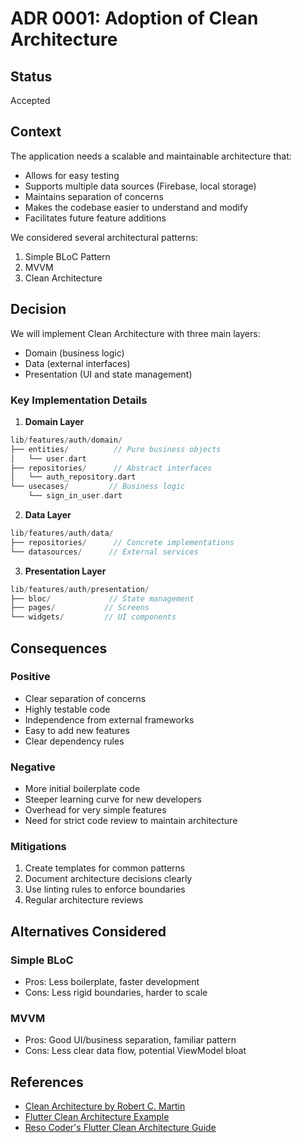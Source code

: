 # ADR 0001: Adoption of Clean Architecture

## Status
Accepted

## Context
The application needs a scalable and maintainable architecture that:
- Allows for easy testing
- Supports multiple data sources (Firebase, local storage)
- Maintains separation of concerns
- Makes the codebase easier to understand and modify
- Facilitates future feature additions

We considered several architectural patterns:
1. Simple BLoC Pattern
2. MVVM
3. Clean Architecture

## Decision
We will implement Clean Architecture with three main layers:
- Domain (business logic)
- Data (external interfaces)
- Presentation (UI and state management)

### Key Implementation Details
1. **Domain Layer**
```dart
lib/features/auth/domain/
├── entities/          // Pure business objects
│   └── user.dart
├── repositories/      // Abstract interfaces
│   └── auth_repository.dart
└── usecases/         // Business logic
    └── sign_in_user.dart
```

2. **Data Layer**
```dart
lib/features/auth/data/
├── repositories/      // Concrete implementations
└── datasources/      // External services
```

3. **Presentation Layer**
```dart
lib/features/auth/presentation/
├── bloc/             // State management
├── pages/           // Screens
└── widgets/         // UI components
```

## Consequences

### Positive
- Clear separation of concerns
- Highly testable code
- Independence from external frameworks
- Easy to add new features
- Clear dependency rules

### Negative
- More initial boilerplate code
- Steeper learning curve for new developers
- Overhead for very simple features
- Need for strict code review to maintain architecture

### Mitigations
1. Create templates for common patterns
2. Document architecture decisions clearly
3. Use linting rules to enforce boundaries
4. Regular architecture reviews

## Alternatives Considered

### Simple BLoC
- Pros: Less boilerplate, faster development
- Cons: Less rigid boundaries, harder to scale

### MVVM
- Pros: Good UI/business separation, familiar pattern
- Cons: Less clear data flow, potential ViewModel bloat

## References
- [Clean Architecture by Robert C. Martin](https://blog.cleancoder.com/uncle-bob/2012/08/13/the-clean-architecture.html)
- [Flutter Clean Architecture Example](https://github.com/ResoCoder/flutter-clean-architecture-course)
- [Reso Coder's Flutter Clean Architecture Guide](https://resocoder.com/2019/08/27/flutter-tdd-clean-architecture-course-1-explanation-project-structure/) 